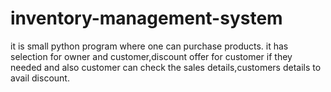 # inventory-management-system
it is small python program where one can purchase products.
it has selection for owner and customer,discount offer for customer if they needed and also customer can check the sales details,customers details to avail discount.
